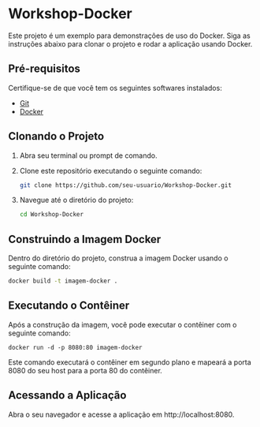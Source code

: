# Workshop-Docker

Este projeto é um exemplo para demonstrações de uso do Docker. Siga as instruções abaixo para clonar o projeto e rodar a aplicação usando Docker.

## Pré-requisitos

Certifique-se de que você tem os seguintes softwares instalados:

- [Git](https://git-scm.com/)
- [Docker](https://www.docker.com/)

## Clonando o Projeto

1. Abra seu terminal ou prompt de comando.
2. Clone este repositório executando o seguinte comando:

    ```bash
    git clone https://github.com/seu-usuario/Workshop-Docker.git
    ```

3. Navegue até o diretório do projeto:

    ```bash
    cd Workshop-Docker
    ```

## Construindo a Imagem Docker

Dentro do diretório do projeto, construa a imagem Docker usando o seguinte comando:

```bash
docker build -t imagem-docker .
```
## Executando o Contêiner
Após a construção da imagem, você pode executar o contêiner com o seguinte comando:
```
docker run -d -p 8080:80 imagem-docker
```
Este comando executará o contêiner em segundo plano e mapeará a porta 8080 do seu host para a porta 80 do contêiner.

## Acessando a Aplicação
Abra o seu navegador e acesse a aplicação em http://localhost:8080.



